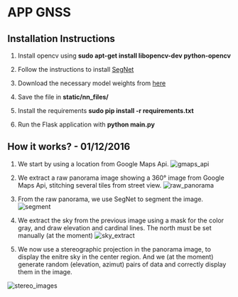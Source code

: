 # APP GNSS

## Installation Instructions

1. Install opencv using **sudo apt-get install libopencv-dev python-opencv**

2. Follow the instructions to install [SegNet](https://github.com/alexgkendall/caffe-segnet)

3. Download the necessary model weights from [here](http://mi.eng.cam.ac.uk/%7Eagk34/resources/SegNet/segnet_weights_driving_webdemo.caffemodel)

4. Save the file in **static/nn_files/**

5. Install the requirements **sudo pip install -r requirements.txt**

6. Run the Flask application with **python main.py**


## How it works? - 01/12/2016

1. We start by using a location from Google Maps Api.
![gmaps_api](https://raw.githubusercontent.com/sandiego206/app_gnss/master/static/images/readme_images/gmaps_api.jpg)

2. We extract a raw panorama image showing a 360° image from Google Maps Api, stitching several tiles from street view.
![raw_panorama](https://raw.githubusercontent.com/sandiego206/app_gnss/master/static/images/readme_images/pano.jpg)

3. From the raw panorama, we use SegNet to segment the image.
![segment](https://raw.githubusercontent.com/sandiego206/app_gnss/master/static/images/readme_images/segmented.jpg)

4. We extract the sky from the previous image using a mask for the color gray, and draw elevation and cardinal lines.
   The north must be set manually (at the moment)
![sky_extract](https://raw.githubusercontent.com/sandiego206/app_gnss/master/static/images/readme_images/sky_extract.jpg)

5. We now use a stereographic projection in the panorama image, to display the enitre sky in the center region.
   And we (at the moment) generate random (elevation, azimut) pairs of data and correctly display them in the image.
   
![stereo_images](https://raw.githubusercontent.com/sandiego206/app_gnss/master/static/images/readme_images/stereo_images.jpg)





